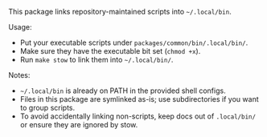 This package links repository-maintained scripts into `~/.local/bin`.

Usage:

- Put your executable scripts under `packages/common/bin/.local/bin/`.
- Make sure they have the executable bit set (`chmod +x`).
- Run `make stow` to link them into `~/.local/bin/`.

Notes:

- `~/.local/bin` is already on PATH in the provided shell configs.
- Files in this package are symlinked as-is; use subdirectories if you want to group scripts.
- To avoid accidentally linking non-scripts, keep docs out of `.local/bin/` or ensure they are ignored by stow.

